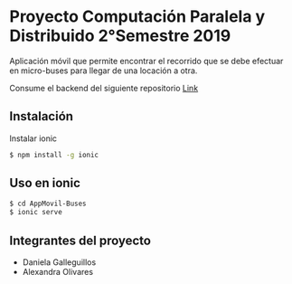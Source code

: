 # Proyecto Computación Paralela y Distribuido 2°Semestre 2019

Aplicación móvil que permite encontrar el recorrido que se debe efectuar en micro-buses para llegar de una locación a otra.

Consume el backend del siguiente repositorio [Link](https://github.com/dangalledi/Proyecto_paralela_2do2019)

## Instalación

Instalar ionic

```bash
$ npm install -g ionic
```

## Uso en ionic

```bash
$ cd AppMovil-Buses
$ ionic serve
```
## Integrantes del proyecto

- Daniela Galleguillos
- Alexandra Olivares
